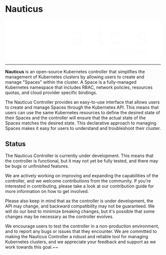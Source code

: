 # Nauticus

<p align="center">
  <img src="assets/logo/nauticus-w.png" />
</p>

---

__Nauticus__ is an open-source Kubernetes controller that simplifies the management of Kubernetes clusters by allowing users to create and manage "Spaces" within the cluster. A Space is a fully-managed Kubernetes namespace that includes RBAC, network policies, resources quotas, and cloud provider specific bindings.

The Nauticus Controller provides an easy-to-use interface that allows users to create and manage Spaces through the Kubernetes API. This means that users can use the same Kubernetes resources to define the desired state of their Spaces and the controller will ensure that the actual state of the Spaces matches the desired state. This declarative approach to managing Spaces makes it easy for users to understand and troubleshoot their cluster.

## Status

The Nauticus Controller is currently under development. This means that the controller is functional, but it may not yet be fully tested, and there may be bugs or unfinished features.

We are actively working on improving and expanding the capabilities of the controller, and we welcome contributions from the community. If you're interested in contributing, please take a look at our contribution guide for more information on how to get involved.

Please also keep in mind that as the controller is under development, the API may change, and backward compatibility may not be guaranteed. We will do our best to minimize breaking changes, but it's possible that some changes may be necessary as the controller evolves.

We encourage users to test the controller in a non-production environment, and to report any bugs or issues that they encounter. We are committed to making the Nauticus Controller a robust and reliable tool for managing Kubernetes clusters, and we appreciate your feedback and support as we work towards this goal.~~